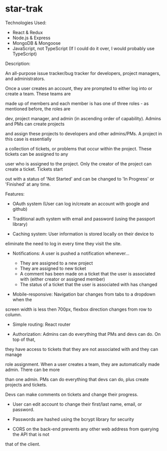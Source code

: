# star-trak

Technologies Used:

  - React & Redux
  - Node.js & Express
  - MongoDB & Mongoose
  - JavaScript, not TypeScript (If I could do it over, I would probably use TypeScript)

Description:

  An all-purpose issue tracker/bug tracker for developers, project managers, and administrators.
  
  Once a user creates an account, they are prompted to either log into or create a team. These teams are
  
  made up of members and each member is has one of three roles - as mentioned before, the roles are
  
  dev, project manager, and admin (in ascending order of capability). Admins and PMs can create projects
  
  and assign these projects to developers and other admins/PMs. A project in this case is essentially
  
  a collection of tickets, or problems that occur within the project. These tickets can be assigned to any
  
  user who is assigned to the project. Only the creator of the project can create a ticket. Tickets start
  
  out with a status of 'Not Started' and can be changed to 'In Progress' or 'Finished' at any time.
  
Features:

  - OAuth system (User can log in/create an account with google and github)
  
  - Traditional auth system with email and password (using the passport library)
  
  - Caching system: User information is stored locally on their device to 
  
  eliminate the need to log in every time they visit the site.
  
  - Notifications: A user is pushed a notification whenever...
  
    - They are assigned to a new project
    - They are assigned to new ticket
    - A comment has been made on a ticket that the user
    is associated with (either creator or assigned member)
    - The status of a ticket that the user is associated with 
    has changed
    
  - Mobile-responsive: Navigation bar changes from tabs to a dropdown when the
  
  screen width is less then 700px, flexbox direction changes from row to column.
  
  - Simple routing: React router
  
  - Authorization: Admins can do everything that PMs and devs can do. On top of that,
  
  they have access to tickets that they are not associated with and they can manage
  
  role assignment. When a user creates a team, they are automatically made admin. There can be more
  
  than one admin. PMs can do everything that devs can do, plus create projects and tickets.
  
  Devs can make comments on tickets and change their progress.
  
  - User can edit account to change their first/last name, email, or password.
  
  - Passwords are hashed using the bcrypt library for security
  
  - CORS on the back-end prevents any other web address from querying the API that is not
  
  that of the client.
    
    
